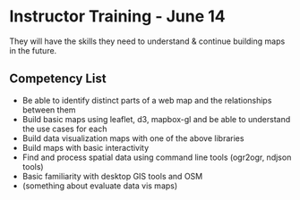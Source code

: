 # Instructor Training - June 14

They will have the skills they need to understand & continue building maps in the future.

## Competency List

* Be able to identify distinct parts of a web map and the relationships between them
* Build basic maps using leaflet, d3, mapbox-gl and be able to understand the use cases for each
* Build data visualization maps with one of the above libraries
* Build maps with basic interactivity
* Find and process spatial data using command line tools (ogr2ogr, ndjson tools)
* Basic familiarity with desktop GIS tools and OSM
* (something about evaluate data vis maps)
